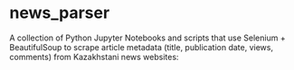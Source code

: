 # news_parser
A collection of Python Jupyter Notebooks and scripts that use Selenium + BeautifulSoup to scrape article metadata (title, publication date, views, comments) from Kazakhstani news websites:
